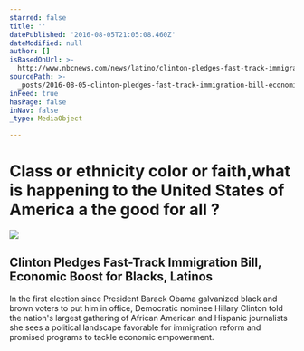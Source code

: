 ```yaml
---
starred: false
title: ''
datePublished: '2016-08-05T21:05:08.460Z'
dateModified: null
author: []
isBasedOnUrl: >-
  http://www.nbcnews.com/news/latino/clinton-pledges-fast-track-immigration-bill-economic-boost-blacks-latinos-n623826
sourcePath: >-
  _posts/2016-08-05-clinton-pledges-fast-track-immigration-bill-economic-boost.md
inFeed: true
hasPage: false
inNav: false
_type: MediaObject

---
```

# Class or ethnicity color or faith,what is happening to the United States of America a the good for all ?

<article style=""><img src="http://media2.s-nbcnews.com/j/newscms/2016_31/1654386/160805-clinton-nahj-nabj_3807038c7a4f2b63f34e04113e240015.nbcnews-fp-1200-800.jpg" /><h1>Clinton Pledges Fast-Track Immigration Bill, Economic Boost for Blacks, Latinos</h1><p>In the first election since President Barack Obama galvanized black and brown voters to put him in office, Democratic nominee Hillary Clinton told the nation's largest gathering of African American and Hispanic journalists she sees a political landscape favorable for immigration reform and promised programs to tackle economic empowerment.</p></article>